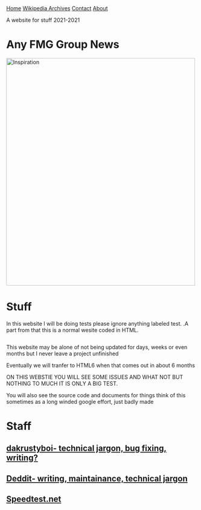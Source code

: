 <html>
<head>
<link rel="stylesheet" href="stylesheet.css">
<title>A testing area- Wow!</title>
</head>
    
<body>
    
    
<div class="topnav">
  <a class="active" href="#home">Home</a>
  <a href="https://thefmggroup.github.io/wikiarchive">Wikipedia Archives</a>
  <a href="contact">Contact</a>
  <a href="about">About</a>
</div> 
    
<p>A website for stuff 2021-2021</p>

<h1>Any FMG Group News</h1>
 
<img src="https://generated.inspirobot.me/a/bRelEYmaJ7.jpg" alt="Inspiration" class="center" style="width:500px;height:600px;">

<h1>Stuff</h1>

<p>
In this website I will be doing tests please ignore anything labeled test.
.A part from that this is a normal wesite coded in HTML.
</p>


<img class="https://external-content.duckduckgo.com/iu/?u=https%3A%2F%2Flogos-download.com%2Fwp-content%2Fuploads%2F2016%2F09%2FGitHub_logo.png&f=1&nofb=1">
    
<p>This website may be alone of not being updated for days, weeks or even months but I never leave a project unfinished </p>
    
<p>Eventually we will tranfer to HTML6 when that comes out in about 6 months</p>        
    
    
<p>ON THIS WEBSTIE YOU WILL SEE SOME ISSUES AND WHAT NOT BUT NOTHING TO MUCH IT IS ONLY A BIG TEST.</p>



<p>You will also see the source code and documents for things think of this sometimes as a long winded google effort, just badly made</p>
    
<h1> Staff </h1>
<h2><a href="/dakrustyboi">dakrustyboi- technical jargon, bug fixing, writing?</a></h2>
<h2><a href="https://www.youtube.com/channel/UC1NEDcS-XrFCURxCAwValZw">Deddit- writing, maintainance, technical jargon</a></h2>
<h2><a href="https://www.speedtest.net">Speedtest.net</a></h2>
</body>
</html>
